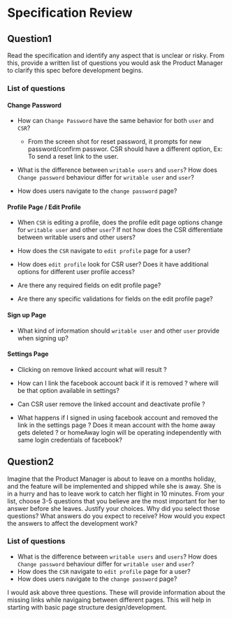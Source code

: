 # Specification Review

## Question1
  Read the specification and identify any aspect that is unclear or risky. From this, provide a written list of questions you would ask the Product Manager to clarify this spec before development begins.

### List of questions

#### Change Password

  * How can `Change Password` have the same behavior for both `user` and `CSR`?
    * From the screen shot for reset password, it prompts for new password/confirm passwor. CSR should have a different option, Ex: To send a reset link to the user.
    
  * What is the difference between `writable users` and `users`? How does `Change password` behaviour differ for `writable user` and `user`?

  * How does users navigate to the `change password` page?

#### Profile Page / Edit Profile 

  * When `CSR` is editing a profile, does the profile edit page options change for `writable user` and other `user`? If not how does the CSR differentiate between writable users and other users?

  * How does the `CSR` navigate to `edit profile` page for a user?

  * How does `edit profile` look for CSR user? Does it have additional options for different user profile access?

  * Are there any required fields on edit profile page?
  
  * Are there any specific validations for fields on the edit profile page?

#### Sign up Page

  * What kind of information should `writable user` and other `user` provide when signing up?

#### Settings Page  

  * Clicking on remove linked account what will result ? 

  * How can I link the facebook account back if it is removed ? where will be that option available in settings?

  * Can CSR user remove the linked account and deactivate profile ?

  * What happens if I signed in using facebook account and removed the link in the settings page ? Does it mean account with the home away gets deleted ?  or homeAway login  will be operating independently with same login credentials of facebook?


## Question2

  Imagine that the Product Manager is about to leave on a months holiday, and the feature will be implemented and shipped while she is away. She is in a hurry and has to leave work to catch her flight in 10 minutes.
  From your list, choose 3-5 questions that you believe are the most important for her to answer before she leaves. Justify your choices. Why did you select those questions? What answers do you expect to receive? How would you expect the answers to affect the development work?
  
### List of questions

  * What is the difference between `writable users` and `users`? How does `Change password` behaviour differ for `writable user` and `user`?
  * How does the `CSR` navigate to `edit profile` page for a user?
  * How does users navigate to the `change password` page?

 I would ask above three questions. These will provide information about the missing links while navigaing between different pages. This will help in starting with basic page structure design/development.

  









